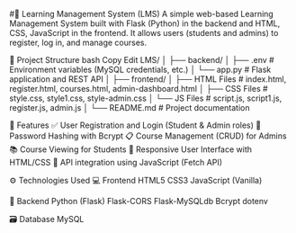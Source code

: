 #🧠 Learning Management System (LMS)
A simple web-based Learning Management System built with Flask (Python) in the backend and HTML, CSS, JavaScript in the frontend. It allows users (students and admins) to register, log in, and manage courses.

📁 Project Structure
bash
Copy
Edit
LMS/
│
├── backend/
│   ├── .env                # Environment variables (MySQL credentials, etc.)
│   └── app.py              # Flask application and REST API
│
├── frontend/
│   ├── HTML Files          # index.html, register.html, courses.html, admin-dashboard.html
│   ├── CSS Files           # style.css, style1.css, style-admin.css
│   └── JS Files            # script.js, script1.js, register.js, admin.js
│
└── README.md               # Project documentation

🚀 Features
✅ User Registration and Login (Student & Admin roles)
🔐 Password Hashing with Bcrypt
📋 Course Management (CRUD) for Admins
📚 Course Viewing for Students
🎨 Responsive User Interface with HTML/CSS
🔁 API integration using JavaScript (Fetch API)

⚙️ Technologies Used
💻 Frontend
HTML5
CSS3
JavaScript (Vanilla)

🐍 Backend
Python (Flask)
Flask-CORS
Flask-MySQLdb
Bcrypt
dotenv

🗃️ Database
MySQL

